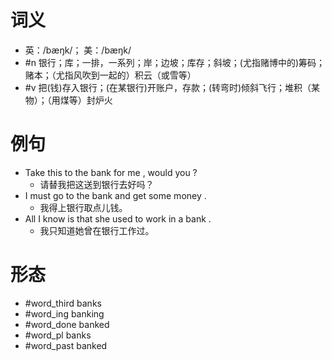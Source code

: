 # 词义
- 英：/bæŋk/； 美：/bæŋk/
- #n 银行；库；一排，一系列；岸；边坡；库存；斜坡；(尤指赌博中的)筹码；赌本；（尤指风吹到一起的）积云（或雪等）
- #v 把(钱)存入银行；(在某银行)开账户，存款；(转弯时)倾斜飞行；堆积（某物）；（用煤等）封炉火
# 例句
- Take this to the bank for me , would you ?
	- 请替我把这送到银行去好吗？
- I must go to the bank and get some money .
	- 我得上银行取点儿钱。
- All I know is that she used to work in a bank .
	- 我只知道她曾在银行工作过。
# 形态
- #word_third banks
- #word_ing banking
- #word_done banked
- #word_pl banks
- #word_past banked
